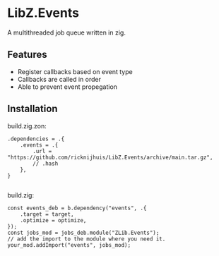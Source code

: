 # LibZ.Events
A multithreaded job queue written in zig.

## Features
- Register callbacks based on event type
- Callbacks are called in order
- Able to prevent event propegation

## Installation
build.zig.zon:
```zig
.dependencies = .{
    .events = .{
        .url = "https://github.com/ricknijhuis/LibZ.Events/archive/main.tar.gz",
        // .hash
    },
}
    
```
build.zig: 
```zig
const events_deb = b.dependency("events", .{
    .target = target,
    .optimize = optimize,
});
const jobs_mod = jobs_deb.module("ZLib.Events"); 
// add the import to the module where you need it.
your_mod.addImport("events", jobs_mod);
```
